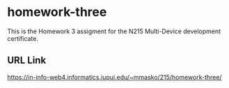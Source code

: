 # homework-three

This is the Homework 3 assigment for the N215 Multi-Device development certificate.

## URL Link

https://in-info-web4.informatics.iupui.edu/~mmasko/215/homework-three/

